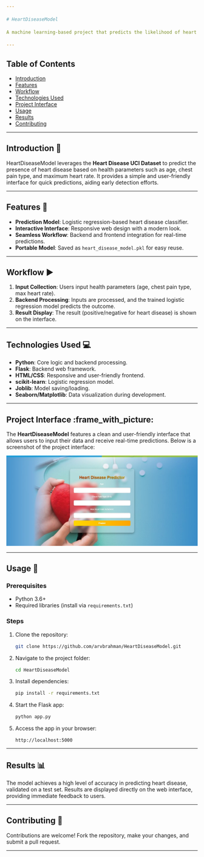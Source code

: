 ```yaml
---

# HeartDiseaseModel

A machine learning-based project that predicts the likelihood of heart disease using logistic regression. This repository includes a trained model and a responsive web interface for user interaction.

---
```


## Table of Contents

- [Introduction](#introduction-wave)
- [Features](#features-star2)
- [Workflow](#workflow-arrow_forward)
- [Technologies Used](#technologies-used-computer)
- [Project Interface](#project-interface-frame_with_picture)
- [Usage](#usage-rocket)
- [Results](#results-bar_chart)
- [Contributing](#contributing-handshake)

---

## Introduction :wave:

HeartDiseaseModel leverages the **Heart Disease UCI Dataset** to predict the presence of heart disease based on health parameters such as age, chest pain type, and maximum heart rate. It provides a simple and user-friendly interface for quick predictions, aiding early detection efforts.

---

## Features :star2:

- **Prediction Model**: Logistic regression-based heart disease classifier.  
- **Interactive Interface**: Responsive web design with a modern look.  
- **Seamless Workflow**: Backend and frontend integration for real-time predictions.  
- **Portable Model**: Saved as `heart_disease_model.pkl` for easy reuse.

---

## Workflow :arrow_forward:

1. **Input Collection**: Users input health parameters (age, chest pain type, max heart rate).  
2. **Backend Processing**: Inputs are processed, and the trained logistic regression model predicts the outcome.  
3. **Result Display**: The result (positive/negative for heart disease) is shown on the interface.

---

## Technologies Used :computer:

- **Python**: Core logic and backend processing.  
- **Flask**: Backend web framework.  
- **HTML/CSS**: Responsive and user-friendly frontend.  
- **scikit-learn**: Logistic regression model.  
- **Joblib**: Model saving/loading.  
- **Seaborn/Matplotlib**: Data visualization during development.

---

## Project Interface :frame_with_picture:

The **HeartDiseaseModel** features a clean and user-friendly interface that allows users to input their data and receive real-time predictions. Below is a screenshot of the project interface:

![Project Interface](User_Interface.jpeg)

---

## Usage :rocket:

### Prerequisites 

- Python 3.6+  
- Required libraries (install via `requirements.txt`)

### Steps

1. Clone the repository:  
   ```bash  
   git clone https://github.com/arvbrahman/HeartDiseaseModel.git  
   ```
2. Navigate to the project folder:  
   ```bash  
   cd HeartDiseaseModel  
   ```
3. Install dependencies:  
   ```bash  
   pip install -r requirements.txt  
   ```
4. Start the Flask app:  
   ```bash  
   python app.py  
   ```
5. Access the app in your browser:  
   ```
   http://localhost:5000  
   ```

---

## Results :bar_chart:

The model achieves a high level of accuracy in predicting heart disease, validated on a test set. Results are displayed directly on the web interface, providing immediate feedback to users.

---

## Contributing :handshake:

Contributions are welcome! Fork the repository, make your changes, and submit a pull request.

---
